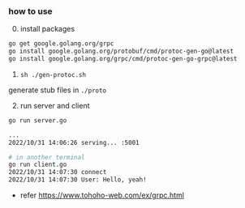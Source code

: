 ### how to use

0. install packages

```sh
go get google.golang.org/grpc
go install google.golang.org/protobuf/cmd/protoc-gen-go@latest
go install google.golang.org/grpc/cmd/protoc-gen-go-grpc@latest
```

1. `sh ./gen-protoc.sh`

generate stub files in `./proto`

2. run server and client

```sh
go run server.go

...
2022/10/31 14:06:26 serving... :5001
```

```sh
# in another terminal
go run client.go
2022/10/31 14:07:30 connect
2022/10/31 14:07:30 User: Hello, yeah!
```

- refer
  https://www.tohoho-web.com/ex/grpc.html

```

```
